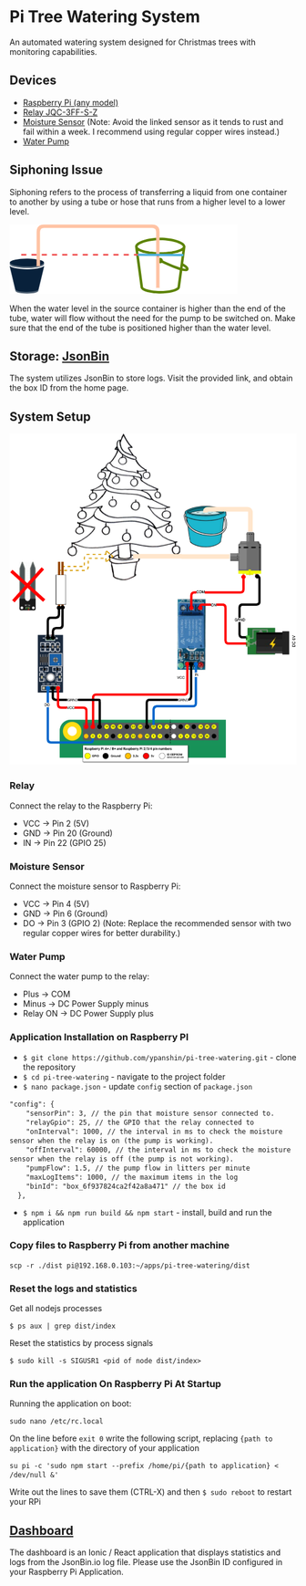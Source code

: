 # Pi Tree Watering System

An automated watering system designed for Christmas trees with monitoring capabilities.

## Devices
- [Raspberry Pi (any model)](https://amzn.to/3nE8tsk)
- [Relay JQC-3FF-S-Z](https://amzn.to/38jBsez)
- [Moisture Sensor](https://amzn.to/3h5OksS) (Note: Avoid the linked sensor as it tends to rust and fail within a week. I recommend using regular copper wires instead.)
- [Water Pump](https://amzn.to/2WwcDGI)

## Siphoning Issue
Siphoning refers to the process of transferring a liquid from one container to another by using a tube or hose that runs from a higher level to a lower level. 

![Diagram](docs/assets/img/siphoning.png)

When the water level in the source container is higher than the end of the tube, water will flow without the need for the pump to be switched on. Make sure that the end of the tube is positioned higher than the water level.

## Storage: [JsonBin](https://jsonbin.io/)
The system utilizes JsonBin to store logs. Visit the provided link, and obtain the box ID from the home page.

## System Setup
![Diagram](docs/assets/img/diagram.png)

### Relay
Connect the relay to the Raspberry Pi:
- VCC → Pin 2 (5V)
- GND → Pin 20 (Ground)
- IN  → Pin 22 (GPIO 25)

### Moisture Sensor
Connect the moisture sensor to Raspberry Pi:
- VCC → Pin 4 (5V)
- GND → Pin 6 (Ground)
- DO  → Pin 3 (GPIO 2)
(Note: Replace the recommended sensor with two regular copper wires for better durability.)

### Water Pump
Connect the water pump to the relay:
- Plus → COM
- Minus → DC Power Supply minus
- Relay ON → DC Power Supply plus

### Application Installation on Raspberry PI
- `$ git clone https://github.com/ypanshin/pi-tree-watering.git` - clone the repository
- `$ cd pi-tree-watering` - navigate to the project folder
- `$ nano package.json` - update `config` section of `package.json`
```
"config": {
    "sensorPin": 3, // the pin that moisture sensor connected to.
    "relayGpio": 25, // the GPIO that the relay connected to
    "onInterval": 1000, // the interval in ms to check the moisture sensor when the relay is on (the pump is working).
    "offInterval": 60000, // the interval in ms to check the moisture sensor when the relay is off (the pump is not working).
    "pumpFlow": 1.5, // the pump flow in litters per minute
    "maxLogItems": 1000, // the maximum items in the log
    "binId": "box_6f937824ca2f42a8a471" // the box id
  },
```
- `$ npm i && npm run build && npm start` - install, build and run the application

### Copy files to Raspberry Pi from another machine
```
scp -r ./dist pi@192.168.0.103:~/apps/pi-tree-watering/dist
```

### Reset the logs and statistics
Get all nodejs processes
```
$ ps aux | grep dist/index
```
Reset the statistics by process signals
```
$ sudo kill -s SIGUSR1 <pid of node dist/index>
```

### Run the application On Raspberry Pi At Startup
Running the application on boot:
```
sudo nano /etc/rc.local
```
On the line before `exit 0` write the following script, replacing `{path to application}` with the directory of your application
```
su pi -c 'sudo npm start --prefix /home/pi/{path to application} < /dev/null &' 
```
Write out the lines to save them (CTRL-X) and then `$ sudo reboot` to restart your RPi

## [Dashboard](https://pi-tree-watering.tech.panshin.me)
The dashboard is an Ionic / React application that displays statistics and logs from the JsonBin.io log file.
Please use the JsonBin ID configured in your Raspberry Pi Application.